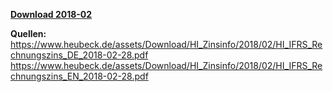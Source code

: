 [**Download 2018-02**](https://downgit.github.io/#/home?url=https://github.com/GeorgGoldbach/Zinsarchiv/tree/master/2018-02)

**Quellen:**
https://www.heubeck.de/assets/Download/HI_Zinsinfo/2018/02/HI_IFRS_Rechnungszins_DE_2018-02-28.pdf
https://www.heubeck.de/assets/Download/HI_Zinsinfo/2018/02/HI_IFRS_Rechnungszins_EN_2018-02-28.pdf
